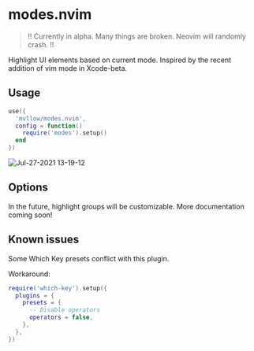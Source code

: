 # modes.nvim

> !! Currently in alpha. Many things are broken. Neovim will randomly crash. !!

Highlight UI elements based on current mode. Inspired by the recent addition of vim mode in Xcode-beta.

## Usage

```lua
use({
  'mvllow/modes.nvim',
  config = function()
    require('modes').setup()
  end
})
```

![Jul-27-2021 13-19-12](https://user-images.githubusercontent.com/1474821/127207394-0cca49b9-1cb0-4869-9310-9f9a922d3da0.gif)

## Options

In the future, highlight groups will be customizable. More documentation coming soon!

## Known issues

Some Which Key presets conflict with this plugin.

Workaround:

```lua
require('which-key').setup({
  plugins = {
    presets = {
      -- Disable operators
      operators = false,
    },
  },
})
```
